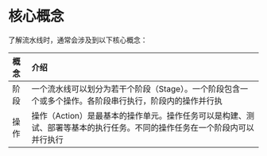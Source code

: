 # 核心概念
了解流水线时，通常会涉及到以下核心概念：

概念|介绍
:---|:---
阶段| 一个流水线可以划分为若干个阶段（Stage）。一个阶段包含一个或多个操作。各阶段串行执行，阶段内的操作并行执
操作|操作（Action）是最基本的操作单元。操作任务可以是构建、测试、部署等基本的执行任务。不同的操作任务在一个阶段内可以并行执行

